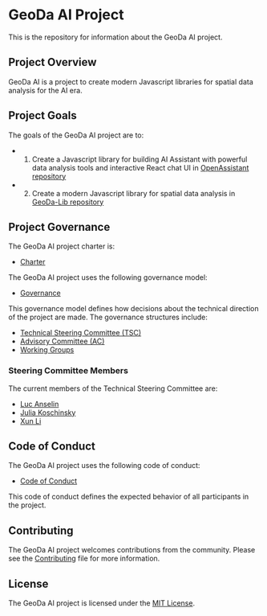 # GeoDa AI Project

This is the repository for information about the GeoDa AI project.

## Project Overview

GeoDa AI is a project to create modern Javascript libraries for spatial data analysis for the AI era.

## Project Goals

The goals of the GeoDa AI project are to:

- 1. Create a Javascript library for building AI Assistant with powerful data analysis tools and interactive React chat UI in [OpenAssistant repository](https://github.com/geodaai/openassistant)
- 2. Create a modern Javascript library for spatial data analysis in [GeoDa-Lib repository](https://github.com/geodaai/geodalib)

## Project Governance

The GeoDa AI project charter is:

- [Charter](https://github.com/geodaai/geodaai.github.io/blob/main/CHARTER.md)

The GeoDa AI project uses the following governance model:

- [Governance](https://github.com/geodaai/geodaai.github.io/blob/main/GOVERNANCE.md)

This governance model defines how decisions about the technical direction of the project are made. The governance structures include:

- [Technical Steering Committee (TSC)](https://github.com/geodaai/geodaai.github.io/blob/main/GOVERNANCE.md#technical-steering-committee-tsc)
- [Advisory Committee (AC)](https://github.com/geodaai/geodaai.github.io/blob/main/GOVERNANCE.md#advisory-committee-ac)
- [Working Groups](https://github.com/geodaai/geodaai.github.io/blob/main/GOVERNANCE.md#working-groups)

### Steering Committee Members

The current members of the Technical Steering Committee are:

- [Luc Anselin](https://github.com/lanselin)
- [Julia Koschinsky](https://github.com/jkoschinsky)
- [Xun Li](https://github.com/lixun910)

## Code of Conduct

The GeoDa AI project uses the following code of conduct:

- [Code of Conduct](https://github.com/geodaai/geodaai.github.io/blob/main/CODE_OF_CONDUCT.md)

This code of conduct defines the expected behavior of all participants in the project.

## Contributing

The GeoDa AI project welcomes contributions from the community. Please see the [Contributing](https://github.com/geodaai/geodaai.github.io/blob/main/CONTRIBUTING.md) file for more information.

## License

The GeoDa AI project is licensed under the [MIT License](https://github.com/geodaai/geodaai.github.io/blob/main/LICENSE).
